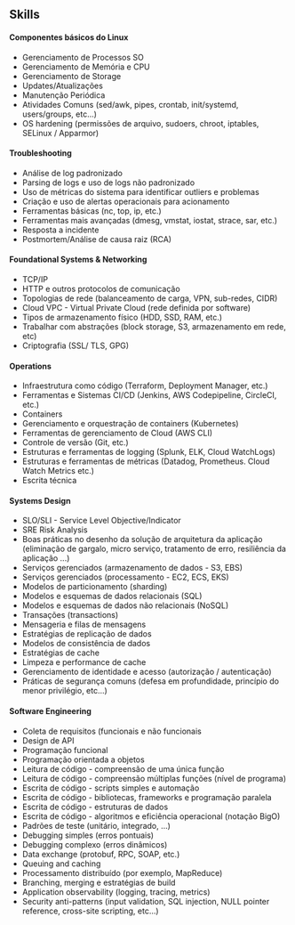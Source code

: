 ## Skills

#### Componentes básicos do Linux

* Gerenciamento de Processos SO
* Gerenciamento de Memória e CPU
* Gerenciamento de Storage
* Updates/Atualizações
* Manutenção Periódica
* Atividades Comuns (sed/awk, pipes, crontab, init/systemd, users/groups, etc...)
* OS hardening (permissões de arquivo, sudoers, chroot, iptables, SELinux / Apparmor)


#### Troubleshooting

* Análise de log padronizado
* Parsing de logs e uso de logs não padronizado
* Uso de métricas do sistema para identificar outliers e problemas
* Criação e uso de alertas operacionais para acionamento
* Ferramentas básicas (nc, top, ip, etc.)
* Ferramentas mais avançadas (dmesg, vmstat, iostat, strace, sar, etc.)
* Resposta a incidente
* Postmortem/Análise de causa raiz (RCA)


#### Foundational Systems & Networking

* TCP/IP
* HTTP e outros protocolos de comunicação
* Topologias de rede (balanceamento de carga, VPN, sub-redes, CIDR)
* Cloud VPC - Virtual Private Cloud (rede definida por software)
* Tipos de armazenamento físico (HDD, SSD, RAM, etc.)
* Trabalhar com abstrações (block storage, S3, armazenamento em rede, etc)
* Criptografia (SSL/ TLS, GPG)


#### Operations

* Infraestrutura como código (Terraform, Deployment Manager, etc.)
* Ferramentas e Sistemas CI/CD (Jenkins, AWS Codepipeline, CircleCI, etc.)
* Containers
* Gerenciamento e orquestração de containers (Kubernetes)
* Ferramentas de gerenciamento de Cloud (AWS CLI)
* Controle de versão (Git, etc.)
* Estruturas e ferramentas de logging (Splunk, ELK, Cloud WatchLogs)
* Estruturas e ferramentas de métricas (Datadog, Prometheus. Cloud Watch Metrics etc.)
* Escrita técnica


#### Systems Design

* SLO/SLI - Service Level Objective/Indicator
* SRE Risk Analysis
* Boas práticas no desenho da solução de arquitetura da aplicação (eliminação de gargalo, micro serviço, tratamento de erro, resiliência da aplicação ...)
* Serviços gerenciados (armazenamento de dados - S3, EBS)
* Serviços gerenciados (processamento - EC2, ECS, EKS)
* Modelos de particionamento (sharding)
* Modelos e esquemas de dados relacionais (SQL)
* Modelos e esquemas de dados não relacionais (NoSQL)
* Transações (transactions)
* Mensageria e filas de mensagens
* Estratégias de replicação de dados
* Modelos de consistência de dados
* Estratégias de cache
* Limpeza e performance de cache
* Gerenciamento de identidade e acesso (autorização / autenticação)
* Práticas de segurança comuns (defesa em profundidade, princípio do menor privilégio, etc...)


#### Software Engineering

* Coleta de requisitos (funcionais e não funcionais
* Design de API
* Programação funcional
* Programação orientada a objetos
* Leitura de código - compreensão de uma única função
* Leitura de código - compreensão múltiplas funções (nível de programa)
* Escrita de código - scripts simples e automação
* Escrita de código - bibliotecas, frameworks e programação paralela
* Escrita de código - estruturas de dados
* Escrita de código - algoritmos e eficiência operacional (notação BigO)
* Padrões de teste (unitário, integrado, ...)
* Debugging simples (erros pontuais)
* Debugging complexo (erros dinâmicos)
* Data exchange (protobuf, RPC, SOAP, etc.)
* Queuing and caching
* Processamento distribuído (por exemplo, MapReduce)
* Branching, merging e estratégias de build
* Application observability (logging, tracing, metrics)
* Security anti-patterns (input validation, SQL injection, NULL pointer reference, cross-site scripting, etc...)

